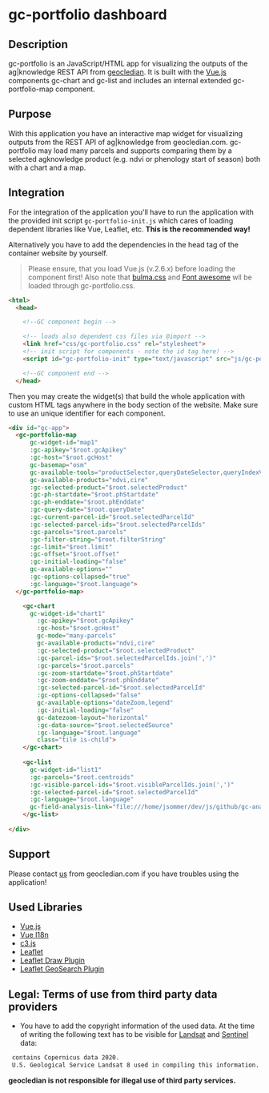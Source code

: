 # gc-portfolio dashboard
## Description
gc-portfolio is an JavaScript/HTML app for visualizing the outputs of the ag|knowledge REST API from [geocledian](https://www.geocledian.com).
It is built with the [Vue.js](https://www.vuejs.org) components gc-chart and gc-list and includes an internal extended gc-portfolio-map component.

## Purpose
With this application you have an interactive map widget for visualizing outputs from the REST API of ag|knowledge from geocledian.com. gc-portfolio may load many parcels and supports comparing them by a selected agknowledge product (e.g. ndvi or phenology start of season) both with a chart and a map.

## Integration
For the integration of the application you'll have to run the application with the provided init script `gc-portfolio-init.js` which cares of loading dependent libraries like Vue, Leaflet, etc. **This is the recommended way!**

Alternatively you have to add the dependencies in the head tag of the container website by yourself.
>Please ensure, that you load Vue.js (v.2.6.x) before loading the component first!
Also note that <a href="www.bulma.org">bulma.css</a> and <a href="www.fontawesome.org">Font awesome</a> wll be loaded through gc-portfolio.css.


```html
<html>
  <head>

    <!--GC component begin -->

    <!-- loads also dependent css files via @import -->
    <link href="css/gc-portfolio.css" rel="stylesheet">
    <!-- init script for components - note the id tag here! -->
    <script id="gc-portfolio-init" type="text/javascript" src="js/gc-portfolio-init.js" async></script>

    <!--GC component end -->
  </head>
```

Then you may create the widget(s) that build the whole application with custom HTML tags anywhere in the body section of the website. Make sure to use an unique identifier for each component. 

```html
<div id="gc-app">
  <gc-portfolio-map       
      gc-widget-id="map1" 
      :gc-apikey="$root.gcApikey" 
      :gc-host="$root.gcHost"
      gc-basemap="osm"
      gc-available-tools="productSelector,queryDateSelector,queryIndexValue,hints" 
      gc-available-products="ndvi,cire"
      :gc-selected-product="$root.selectedProduct"
      :gc-ph-startdate="$root.phStartdate"
      :gc-ph-enddate="$root.phEnddate"
      :gc-query-date="$root.queryDate"
      :gc-current-parcel-id="$root.selectedParcelId"
      :gc-selected-parcel-ids="$root.selectedParcelIds"
      :gc-parcels="$root.parcels"
      :gc-filter-string="$root.filterString"
      :gc-limit="$root.limit"
      :gc-offset="$root.offset"
      :gc-initial-loading="false"
      gc-available-options=""
      :gc-options-collapsed="true"
      :gc-language="$root.language">
  </gc-portfolio-map>

    <gc-chart 
      gc-widget-id="chart1"
        :gc-apikey="$root.gcApikey" 
        :gc-host="$root.gcHost"
        gc-mode="many-parcels"
        gc-available-products="ndvi,cire"
        :gc-selected-product="$root.selectedProduct"
        :gc-parcel-ids="$root.selectedParcelIds.join(',')"
        :gc-parcels="$root.parcels"
        :gc-zoom-startdate="$root.phStartdate"
        :gc-zoom-enddate="$root.phEnddate"
        :gc-selected-parcel-id="$root.selectedParcelId"
        :gc-options-collapsed="false"
        gc-available-options="dateZoom,legend"
        :gc-initial-loading="false"
        gc-datezoom-layout="horizontal"
        :gc-data-source="$root.selectedSource"
        :gc-language="$root.language"
        class="tile is-child">
    </gc-chart>
    
    <gc-list
      gc-widget-id="list1"
      :gc-parcels="$root.centroids"
      :gc-visible-parcel-ids="$root.visibleParcelIds.join(',')"
      :gc-selected-parcel-id="$root.selectedParcelId"
      :gc-language="$root.language"
      gc-field-analysis-link="file:///home/jsommer/dev/js/github/gc-analyst/index.html">
    </gc-list>
  
</div>
```

## Support
Please contact [us](mailto:info@geocledian.com) from geocledian.com if you have troubles using the application!

## Used Libraries
- [Vue.js](https://www.vuejs.org)
- [Vue I18n](https://kazupon.github.io/vue-i18n/)
- [c3.js](https://c3js.org/)
- [Leaflet](https://leafletjs.com/)
- [Leaflet Draw Plugin](http://leaflet.github.io/Leaflet.draw/docs/leaflet-draw-latest.html)
- [Leaflet GeoSearch Plugin](https://github.com/smeijer/leaflet-geosearch)

## Legal: Terms of use from third party data providers
- You have to add the copyright information of the used data. At the time of writing the following text has to be visible for [Landsat](https://www.usgs.gov/information-policies-and-instructions/crediting-usgs) and [Sentinel](https://scihub.copernicus.eu/twiki/pub/SciHubWebPortal/TermsConditions/TC_Sentinel_Data_31072014.pdf) data:

```html
 contains Copernicus data 2020.
 U.S. Geological Service Landsat 8 used in compiling this information.
```

**geocledian is not responsible for illegal use of third party services.**